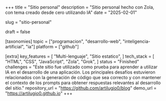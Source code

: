 +++
title = "Sitio personal"
description = "Sitio personal hecho con Zola, con tema creado desde cero utilizando IA"
date = "2025-02-01"

slug = "sitio-personal"

draft = false

[taxonomies]
topic = ["programacion", "desarrollo-web", "inteligencia-artificial", "ia"]
platform = ["github"]

[extra]
key_features = [
    "Multi-lenguaje",
    "Sitio estatico",
]
tech_stack = [
    "HTML",
    "CSS",
    "JavaScript",
    "Zola",
    "Grok",
]
status = "Finished"
challenges = "Este sitio fue utilizado como prueba para aprender a utilizar IA en el desarrollo de una aplicación. Los principales desafíos estuvieron relacionados con la generación de código que sea correcto y con mantener el contexto de los prompts para obtener respuestas relevantes al desarrollo del sitio."
repository_url = "https://github.com/artilugio0/blog"
demo_url = "https://artilugio0.github.io"
+++
